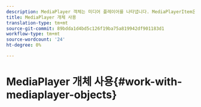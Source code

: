 ```yaml
---
description: MediaPlayer 객체는 미디어 플레이어를 나타냅니다. MediaPlayerItem은 플레이어에서 오디오 또는 비디오를 나타냅니다.
title: MediaPlayer 개체 사용
translation-type: tm+mt
source-git-commit: 89bdda1d4bd5c126f19ba75a819942df901183d1
workflow-type: tm+mt
source-wordcount: '24'
ht-degree: 0%

---
```



# MediaPlayer 개체 사용{#work-with-mediaplayer-objects}
